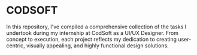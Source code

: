 # CODSOFT
In this repository, I've compiled a comprehensive collection of the tasks I undertook during my internship at CodSoft as a UI/UX Designer. From concept to execution, each project reflects my dedication to creating user-centric, visually appealing, and highly functional design solutions.
